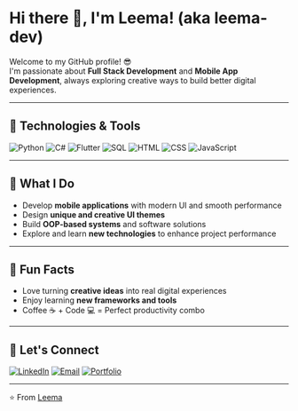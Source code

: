 # Hi there 👋, I'm Leema! (aka leema-dev)

Welcome to my GitHub profile! 😎  
I'm passionate about **Full Stack Development** and **Mobile App Development**, always exploring creative ways to build better digital experiences.

---

## 🧰 Technologies & Tools

![Python](https://img.shields.io/badge/Python-3776AB?style=for-the-badge&logo=python&logoColor=white)
![C#](https://img.shields.io/badge/C%23-239120?style=for-the-badge&logo=c-sharp&logoColor=white)
![Flutter](https://img.shields.io/badge/Flutter-02569B?style=for-the-badge&logo=flutter&logoColor=white)
![SQL](https://img.shields.io/badge/SQL-336791?style=for-the-badge&logo=postgresql&logoColor=white)
![HTML](https://img.shields.io/badge/HTML5-E34F26?style=for-the-badge&logo=html5&logoColor=white)
![CSS](https://img.shields.io/badge/CSS3-1572B6?style=for-the-badge&logo=css3&logoColor=white)
![JavaScript](https://img.shields.io/badge/JavaScript-F7DF1E?style=for-the-badge&logo=javascript&logoColor=black)

---

## 🚀 What I Do

- Develop **mobile applications** with modern UI and smooth performance  
- Design **unique and creative UI themes**  
- Build **OOP-based systems** and software solutions  
- Explore and learn **new technologies** to enhance project performance  

---

## 🌟 Fun Facts

- Love turning **creative ideas** into real digital experiences  
- Enjoy learning **new frameworks and tools**  
- Coffee ☕ + Code 💻 = Perfect productivity combo  

---

## 🤝 Let's Connect

[![LinkedIn](https://img.shields.io/badge/LinkedIn-0A66C2?style=for-the-badge&logo=linkedin&logoColor=white)](https://linkedin.com/)
[![Email](https://img.shields.io/badge/Email-D14836?style=for-the-badge&logo=gmail&logoColor=white)](mailto:example@gmail.com)
[![Portfolio](https://img.shields.io/badge/Portfolio-000000?style=for-the-badge&logo=firefox&logoColor=white)](#)

---

⭐️ From [Leema](https://github.com/leema-dev)
